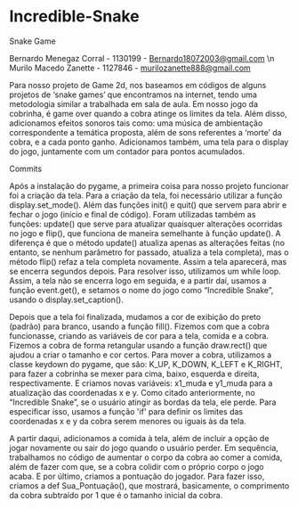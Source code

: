# Incredible-Snake
Snake Game


Bernardo Menegaz Corral - 1130199 - Bernardo18072003@gmail.com
\n
Murilo Macedo Zanette - 1127846 - murilozanette888@gmail.com 

Para nosso projeto de Game 2d, nos baseamos em códigos de alguns projetos de ‘snake games’ que encontramos na internet, tendo uma metodologia similar a trabalhada em sala de aula. Em nosso jogo da cobrinha, é game over quando a cobra atinge os limites da tela. Além disso, adicionamos efeitos sonoros tais como: uma música de ambientação correspondente a temática proposta, além de sons referentes a ‘morte’ da cobra, e a cada ponto ganho. Adicionamos também, uma tela para o display do jogo, juntamente com um contador para pontos acumulados.
  
Commits

Após a instalação do pygame, a primeira coisa para nosso projeto funcionar foi a criação da tela. Para a criação da tela, foi necessário utilizar a função display.set_mode(). Além das funções init() e quit() que servem para abrir e fechar o jogo (início e final de código). Foram utilizadas também as funções: update() que serve para atualizar quaisquer alterações ocorridas no jogo e flip(), que funciona de maneira semelhante à função update(). A diferença é que o método update() atualiza apenas as alterações feitas (no entanto, se nenhum parâmetro for passado, atualiza a tela completa), mas o método flip() refaz a tela completa novamente. Assim a tela aparecerá, mas se encerra segundos depois. Para resolver isso, utilizamos um while loop. Assim, a tela não se encerra logo em seguida, e a partir daí, usamos a função event.get(), e setamos o nome do jogo como “Incredible Snake”, usando o display.set_caption().

Depois que a tela foi finalizada, mudamos a cor de exibição do preto (padrão) para branco, usando a função fill(). Fizemos com que a cobra funcionasse, criando as variáveis de cor para a tela, comida e a cobra. Fizemos a cobra de forma retangular usando a função draw.rect() que ajudou a criar o tamanho e cor certos. Para mover a cobra, utilizamos a classe keydown do pygame, que são:  K_UP, K_DOWN, K_LEFT e K_RIGHT, para fazer a cobrinha se mexer para cima, baixo, esquerda e direita, respectivamente. E criamos novas variáveis: x1_muda e y1_muda para a atualização das coordenadas x e y.
Como citado anteriormente, no “Incredible Snake”, se o usuário atingir as bordas da tela, ele perde. Para especificar isso, usamos a função 'if' para definir os limites das coordenadas x e y da cobra serem menores ou iguais às da tela.

A partir daqui, adicionamos a comida à tela, além de incluir a opção de jogar novamente ou sair do jogo quando o usuário perder. Em sequência, trabalhamos no código de aumentar o corpo da cobra ao comer a comida, além de fazer com que, se a cobra colidir com o próprio corpo o jogo acaba. E por último, criamos a pontuação do jogador. Para fazer isso, criamos a def Sua_Pontuação(), que mostrará, basicamente, o comprimento da cobra subtraído por 1 que é o tamanho inicial da cobra.
